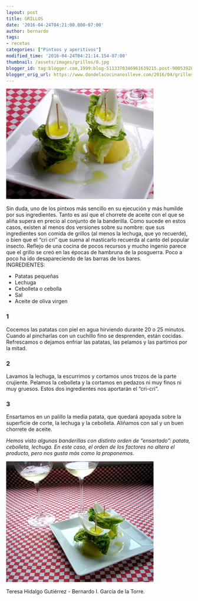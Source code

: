 ```yaml
---
layout: post
title: GRILLOS
date: '2016-04-24T04:21:00.000-07:00'
author: bernardo
tags:
- recetas
categories: ["Pintxos y aperitivos"]
modified_time: '2016-04-24T04:21:14.154-07:00'
thumbnail: /assets/images/grillos/0.jpg
blogger_id: tag:blogger.com,1999:blog-5113370346961639215.post-9005392881425567632
blogger_orig_url: https://www.dondelacocinanoslleve.com/2016/04/grillos.html
---
```


![](/assets/images/grillos/0.jpg)

  
Sin duda, uno de los pintxos más sencillo en su ejecución y más humilde por sus ingredientes. Tanto es así que el chorrete de aceite con el que se aliña supera en precio al conjunto de la banderilla. Como sucede en estos casos, existen al menos dos versiones sobre su nombre: que sus ingredientes son comida de grillos (al menos la lechuga, que yo recuerde), o bien que el “cri cri” que suena al masticarlo recuerda al canto del popular insecto. Reflejo de una cocina de pocos recursos y mucho ingenio parece que el grillo se creó en las épocas de hambruna de la posguerra. Poco a poco ha ido desapareciendo de las barras de los bares.  
INGREDIENTES:
* Patatas pequeñas
* Lechuga
* Cebolleta o cebolla
* Sal
* Aceite de oliva virgen  

### 1

Cocemos las patatas con piel en agua hirviendo durante 20 o 25 minutos. Cuando al pincharlas con un cuchillo fino se desprenden, están cocidas. Refrescamos o dejamos enfriar las patatas, las pelamos y las partimos por la mitad.  

### 2

Lavamos la lechuga, la escurrimos y cortamos unos trozos de la parte crujiente. Pelamos la cebolleta y la cortamos en pedazos ni muy finos ni muy gruesos. Estos dos ingredientes nos aportarán el “cri-cri”.  

### 3

Ensartamos en un palillo la media patata, que quedará apoyada sobre la superficie de corte, la lechuga y la cebolleta. Aliñamos con sal y un buen chorrete de aceite.  

_Hemos visto algunas banderillas con distinto orden de “ensartado”: patata, cebolleta, lechuga. En este caso, el orden de los factores no altera el producto, pero nos gusta más como la proponemos._

![](/assets/images/grillos/1.jpg)

Teresa Hidalgo Gutiérrez - Bernardo I. García de la Torre.
